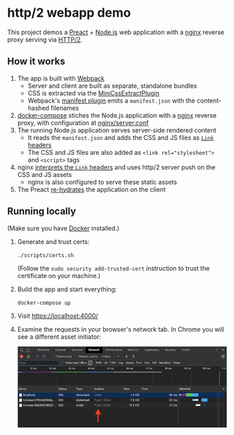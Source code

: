 # http/2 webapp demo

This project demos a [Preact][preact] + [Node.js][node] web application with a [nginx](https://nginx.org) reverse proxy serving via [HTTP/2][http2].

## How it works

1. The app is built with [Webpack][webpack]
    * Server and client are built as separate, standalone bundles
    * CSS is extracted via the [MiniCssExtractPlugin](https://webpack.js.org/plugins/mini-css-extract-plugin/)
    * Webpack's [manifest plugin](https://www.npmjs.com/package/webpack-manifest-plugin) emits a `manifest.json` with the content-hashed filenames
2. [docker-compose](https://docs.docker.com/compose/) stiches the Node.js application with a [nginx](https://nginx.org) reverse proxy, with configuration at [nginx/server.conf](./nginx/server.conf)
3. The running Node.js application serves server-side rendered content
    * It reads the `manifest.json` and adds the CSS and JS files as [`Link` headers](https://developer.mozilla.org/en-US/docs/Web/HTTP/Headers/Link)
    * The CSS and JS files are also added as `<link rel="stylesheet">` and `<script>` tags
4. nginx [interprets the `Link` headers](https://www.nginx.com/blog/nginx-1-13-9-http2-server-push/#automatic-push) and uses http/2 server push on the CSS and JS assets
    * nginx is also configured to serve these static assets
5. The Preact [re-hydrates](https://preactjs.com/guide/v10/api-reference#hydrate) the application on the client

## Running locally

(Make sure you have [Docker](https://www.docker.com/get-started) installed.)

1. Generate and trust certs:

    ```shell
    ./scripts/certs.sh
    ```

    (Follow the `sudo security add-trusted-cert` instruction to trust the certificate on your machine.)
2. Build the app and start everything:

    ```shell
    docker-compose up
    ```

3. Visit <https://localhost:4000/>
4. Examine the requests in your browser's network tab. In Chrome you will see a different asset initiator:

    ![HTTP/2 requests in Chrome's network tab](./img/http2-in-chrome.jpg)

[http2]: https://en.wikipedia.org/wiki/HTTP/2
[nginx]: https://nginx.org
[node]: https://nodejs.org/en/
[preact]: https://preactjs.com
[typescript]: https://www.typescriptlang.org
[webpack]: https://webpack.js.org